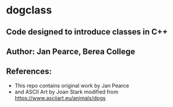 # dogclass
## Code designed to introduce classes in C++

## Author: Jan Pearce, Berea College


## References:
- This repo contains original work by Jan Pearce 
- and ASCII Art by Joan Stark modified from https://www.asciiart.eu/animals/dogs